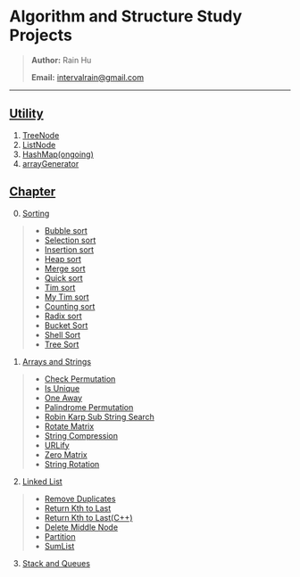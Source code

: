 # Algorithm and Structure Study Projects
>
> **Author:** Rain Hu
>
> **Email:** intervalrain@gmail.com
>
---
## [Utility](https://github.com/intervalrain/algo/tree/master/DioUtility)
1. [TreeNode](https://github.com/intervalrain/algo/tree/master/Topic/ArrayAndStrings/TreeNode.java)
2. [ListNode](https://github.com/intervalrain/algo/tree/master/Topic/ArrayAndStrings/ListNode.java)
3. [HashMap(ongoing)](https://github.com/intervalrain/algo/tree/master/Topic/ArrayAndStrings/HashMap.java)
4. [arrayGenerator](https://github.com/intervalrain/algo/tree/master/Topic/ArrayAndStrings/arrayGenerator.java)

## [Chapter](https://github.com/intervalrain/algo/tree/master/Topic)
0. [Sorting](https://github.com/intervalrain/algo/tree/master/Topic/Sorting)
> + [Bubble sort](https://github.com/intervalrain/algo/tree/master/Topic/Sorting/BubbleSort.java)
> + [Selection sort](https://github.com/intervalrain/algo/tree/master/Topic/Sorting/SelectionSort.java)
> + [Insertion sort](https://github.com/intervalrain/algo/tree/master/Topic/Sorting/InsertionSort.java)
> + [Heap sort](https://github.com/intervalrain/algo/tree/master/Topic/Sorting/HeapSort.java)
> + [Merge sort](https://github.com/intervalrain/algo/tree/master/Topic/Sorting/MergeSort.java)
> + [Quick sort](https://github.com/intervalrain/algo/tree/master/Topic/Sorting/QuickSort.java)
> + [Tim sort](https://github.com/intervalrain/algo/tree/master/Topic/Sorting/TimSort.java)
> + [My Tim sort](https://github.com/intervalrain/algo/tree/master/Topic/Sorting/MyTimSort.java)
> + [Counting sort](https://github.com/intervalrain/algo/tree/master/Topic/Sorting/CountingSort.java)
> + [Radix sort](https://github.com/intervalrain/algo/tree/master/Topic/Sorting/RadixSort.java)
> + [Bucket Sort](https://github.com/intervalrain/algo/tree/master/Topic/Sorting/BucketSort.java)
> + [Shell Sort](https://github.com/intervalrain/algo/tree/master/Topic/Sorting/ShellSort.java)
> + [Tree Sort](https://github.com/intervalrain/algo/tree/master/Topic/Sorting/TreeSort.java)

1. [Arrays and Strings](https://github.com/intervalrain/algo/tree/master/Topic/ArrayAndStrings)
> + [Check Permutation](https://github.com/intervalrain/algo/tree/master/Topic/ArrayAndStrings/CheckPermutaion.java)
> + [Is Unique](https://github.com/intervalrain/algo/tree/master/Topic/ArrayAndStrings/IsUnique.java)
> + [One Away](https://github.com/intervalrain/algo/tree/master/Topic/ArrayAndStrings/OneAway.java)
> + [Palindrome Permutation](https://github.com/intervalrain/algo/tree/master/Topic/ArrayAndStrings/PalindromePermutation.java)
> + [Robin Karp Sub String Search](https://github.com/intervalrain/algo/tree/master/Topic/ArrayAndStrings/RobinKarpSubStringSearch.java)
> + [Rotate Matrix](https://github.com/intervalrain/algo/tree/master/Topic/ArrayAndStrings/RotateMatrix.java)
> + [String Compression](https://github.com/intervalrain/algo/tree/master/Topic/ArrayAndStrings/StringCompression.java)
> + [URLify](https://github.com/intervalrain/algo/tree/master/Topic/ArrayAndStrings/URLify.java)
> + [Zero Matrix](https://github.com/intervalrain/algo/tree/master/Topic/ArrayAndStrings/ZeroMatrix.java)
> + [String Rotation](https://github.com/intervalrain/algo/tree/master/Topic/ArrayAndStrings/StringRotation.java)

2. [Linked List](https://github.com/intervalrain/algo/tree/master/Topic/LinkedList)
> + [Remove Duplicates](https://github.com/intervalrain/algo/tree/master/Topic/LinkedList/RemoveDups.java)
> + [Return Kth to Last](https://github.com/intervalrain/algo/tree/master/Topic/LinkedList/ReturnKthToLast.java)
> + [Return Kth to Last(C++)](https://github.com/intervalrain/algo/tree/master/Topic/LinkedList/ReturnKthToLast.cpp)
> + [Delete Middle Node](https://github.com/intervalrain/algo/tree/master/Topic/LinkedList/DeleteMiddleNode.java)
> + [Partition](https://github.com/intervalrain/algo/tree/master/Topic/LinkedList/Partition.java)
> + [SumList](https://github.com/intervalrain/algo/tree/master/Topic/LinkedList/SumList.java)

3. [Stack and Queues](https://github.com/intervalrain/algo/tree/master/Topic/StackAndQueues)

